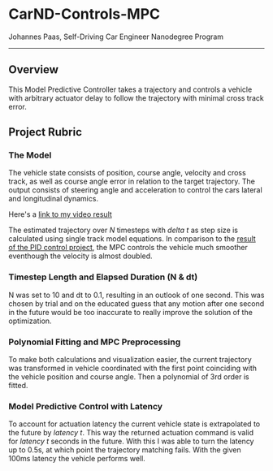 # CarND-Controls-MPC
Johannes Paas, Self-Driving Car Engineer Nanodegree Program

---

## Overview
This Model Predictive Controller takes a trajectory and controls a vehicle with arbitrary actuator delay to follow the trajectory with minimal cross track error.

## Project Rubric
### The Model
The vehicle state consists of position, course angle, velocity and cross track, as well as course angle error in relation to the target trajectory.
The output consists of steering angle and acceleration to control the cars lateral and longitudinal dynamics.

Here's a [link to my video result](https://github.com/Nervehurter/MPC_Control/blob/master/output_mpc.mp4)

The estimated trajectory over _N_ timesteps with _delta t_ as step size is calculated using single track model equations. In comparison to the [result of the PID control project](https://github.com/Nervehurter/PID_Control/blob/master/output.mp4), the MPC controls the vehicle much smoother eventhough the velocity is almost doubled.

### Timestep Length and Elapsed Duration (N & dt)
N was set to 10 and dt to 0.1, resulting in an outlook of one second. This was chosen by trial and on the educated guess that any motion after one second in the future would be too inaccurate to really improve the solution of the optimization.

### Polynomial Fitting and MPC Preprocessing
To make both calculations and visualization easier, the current trajectory was transformed in vehicle coordinated with the first point coinciding with the vehicle position and course angle. Then a polynomial of 3rd order is fitted.

### Model Predictive Control with Latency
To account for actuation latency the current vehicle state is extrapolated to the future by _latency t_. This way the returned actuation command is valid for _latency t_ seconds in the future. With this I was able to turn the latency up to 0.5s, at which point the trajectory matching fails. With the given 100ms latency the vehicle performs well.

